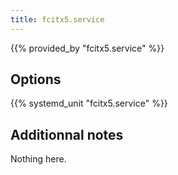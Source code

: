 ```yaml
---
title: fcitx5.service
---
```


{{% provided_by "fcitx5.service" %}}

## Options

{{% systemd_unit "fcitx5.service" %}}

## Additionnal notes

Nothing here.
